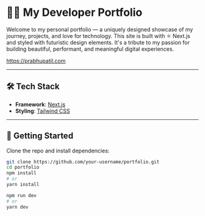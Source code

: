 # 👨‍💻 My Developer Portfolio

Welcome to my personal portfolio — a uniquely designed showcase of my journey, projects, and love for technology. This site is built with ⚛️ Next.js and styled with futuristic design elements. It's a tribute to my passion for building beautiful, performant, and meaningful digital experiences.

https://prabhupatil.com


---

## 🛠️ Tech Stack

- **Framework**: [Next.js](https://nextjs.org/)
- **Styling**: [Tailwind CSS](https://tailwindcss.com/)

---

## 🚀 Getting Started

Clone the repo and install dependencies:

```bash
git clone https://github.com/your-username/portfolio.git
cd portfolio
npm install
# or
yarn install
```

```bash
npm run dev
# or
yarn dev
```
